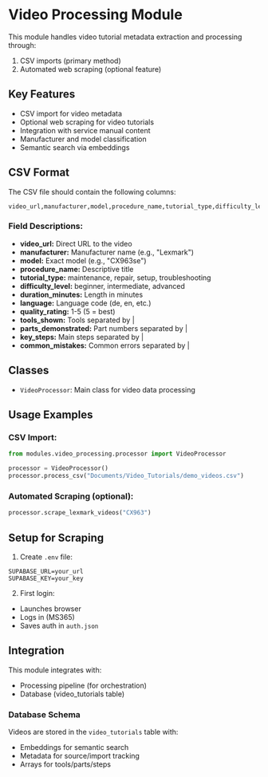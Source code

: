 # Video Processing Module

This module handles video tutorial metadata extraction and processing through:
1. CSV imports (primary method)
2. Automated web scraping (optional feature)

## Key Features
- CSV import for video metadata
- Optional web scraping for video tutorials
- Integration with service manual content
- Manufacturer and model classification
- Semantic search via embeddings

## CSV Format

The CSV file should contain the following columns:

```csv
video_url,manufacturer,model,procedure_name,tutorial_type,difficulty_level,duration_minutes,language,quality_rating,tools_shown,parts_demonstrated,key_steps,common_mistakes
```

### Field Descriptions:

- **video_url:** Direct URL to the video
- **manufacturer:** Manufacturer name (e.g., "Lexmark")
- **model:** Exact model (e.g., "CX963se")
- **procedure_name:** Descriptive title
- **tutorial_type:** maintenance, repair, setup, troubleshooting
- **difficulty_level:** beginner, intermediate, advanced
- **duration_minutes:** Length in minutes
- **language:** Language code (de, en, etc.)
- **quality_rating:** 1-5 (5 = best)
- **tools_shown:** Tools separated by |
- **parts_demonstrated:** Part numbers separated by |
- **key_steps:** Main steps separated by |
- **common_mistakes:** Common errors separated by |

## Classes
- `VideoProcessor`: Main class for video data processing

## Usage Examples

### CSV Import:
```python
from modules.video_processing.processor import VideoProcessor

processor = VideoProcessor()
processor.process_csv("Documents/Video_Tutorials/demo_videos.csv")
```

### Automated Scraping (optional):
```python
processor.scrape_lexmark_videos("CX963")
```

## Setup for Scraping

1. Create `.env` file:
```env
SUPABASE_URL=your_url
SUPABASE_KEY=your_key
```

2. First login:
- Launches browser
- Logs in (MS365)
- Saves auth in `auth.json`

## Integration

This module integrates with:
- Processing pipeline (for orchestration)
- Database (video_tutorials table)

### Database Schema

Videos are stored in the `video_tutorials` table with:
- Embeddings for semantic search
- Metadata for source/import tracking
- Arrays for tools/parts/steps